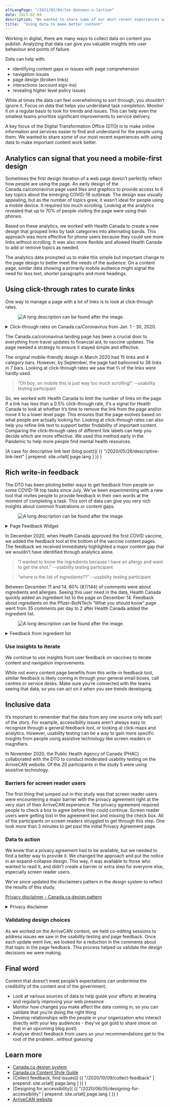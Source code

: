 ```yaml
---
altLangPage: "/2021/02/04/les-donnees-a-laction"
date: 2021-02-04
description: "We wanted to share some of our most recent experiences with using data to make important content work better."
title:  "Using data to make better content"
---
```

Working in digital, there are many ways to collect data on content you publish. Analyzing that data can give you valuable insights into user behaviour and points of failure.

Data can help with:

* identifying content gaps or issues with page comprehension
* navigation issues
* page design (broken links)
* interactions (account sign-ins)
* revealing higher level policy issues

While at times the data can feel overwhelming to sort through, you shouldn’t ignore it. Focus on data that helps you understand task completion. Monitor it on a regular basis to look for trends and issues. This can help even the smallest teams prioritize significant improvements to service delivery.

A key focus of the Digital Transformation Office (DTO) is to make online information and services easier to find and understand for the people using them. We wanted to share some of our most recent experiences with using data to make important content work better.

## Analytics can signal that you need a mobile-first design

Sometimes the first design iteration of a web page doesn’t perfectly reflect how people are using the page. An early design of the Canada.ca/coronavirus page used tiles and graphics to provide access to 6 key topics about the emerging COVID-19 outbreak. The design was visually appealing, but as the number of topics grew, it wasn’t ideal for people using a mobile device. It required too much scrolling. Looking at the analytics revealed that up to 70% of people visiting the page were using their phones.

Based on these analytics, we worked with Health Canada to create a new design that grouped links by task categories into alternating bands. This approach was more effective for phone users because they could see more links without scrolling. It was also more flexible and allowed Health Canada to add or remove topics as needed.

The analytics data prompted us to make this simple but important change to the page design to better meet the needs of the audience. On a content page, similar data showing a primarily mobile audience might signal the need for less text, shorter paragraphs and more headings.

## Using click-through rates to curate links

One way to manage a page with a lot of links is to look at click-through rates.

<figure>
  <img class="img-responsive border" alt="A long description can be found after the image."
src="/images/click-1.png" >
</figure>
<details>
  <summary>Click-through rates on Canada.ca/Coronavirus from Jan. 1 - 30, 2020.</summary>
  <table class="table">
    <tr>
      <th>Label</th>
      <th>Click-through rate </th>
    </tr>
    <tr>
      <td> Canada.ca </td>
      <td>3,409</td>
    </tr>
    <tr>
      <td> Covid-19 outbreak update </td>
      <td>166,246</td>
    </tr>
    <tr>
      <td>Latest announcements </td>
      <td>68,690</td>
    </tr>
    <tr>
      <td>Get email updates </td>
      <td>3,214</td>
    </tr>
    <tr>
      <td>Epidemiological and economic research data </td>
      <td>12,319</td>
    </tr>
    <tr>
      <td>Canada’s response </td>
      <td>4,619</td>
    </tr>
    <tr>
      <td>COVIDTrends </td>
      <td>2,417</td>
    </tr>
  </table>
</details>

The Canada.ca/coronavirus landing page has been a crucial door to everything from travel updates to financial aid, to vaccine updates. The page needed a strategy to ensure it stayed simple and effective.

The original mobile-friendly design in March 2020 had 15 links and 4 category bars. However, by September, the page had ballooned to 38 links in 7 bars. Looking at click-through rates we saw that ⅔ of the links were hardly used.

> “Oh boy, on mobile this is just way too much scrolling!” --usability testing participant

So, we worked with Health Canada to limit the number of links on the page. If a link has less than a 0.5% click-through rate, it’s a signal for Health Canada to look at whether it’s time to remove the link from the page and/or move it to a lower level page.  This ensures that the page evolves based on what people are actually looking for.
Looking at click-through rates can also help you refine link text to support better findability of important content. Comparing the click-through rates of different link labels can help you decide which are more effective. We used this method early in the Pandemic to help more people find mental health resources.

[A case for descriptive link text (blog post)]( {{ "/2020/05/26/descriptive-link-text" | prepend: site.urlalt[ page.lang ] }} )

## Rich write-in feedback

The DTO has been piloting better ways to get feedback from people on some COVID-19 top tasks since July. We’ve been experimenting with a new tool that invites people to provide feedback in their own words at the moment of completing a task. This sort of data can give you very rich insights about common frustrations or content gaps.

<figure>
  <img class="img-responsive border" alt="A long description can be found after the image."
src="/images/feedback-1.png" >
</figure>
<details>
  <summary>Page Feedback Widget</summary>
  <p>The page feedback component sits at the bottom of key web pages. It displays the question "Did you find what you were looking for?" and provides both a "yes" and "no" button.</p>
</details>

In December 2020, when Health Canada approved the first COVID vaccine, we added the feedback tool at the bottom of the vaccine content pages.
The feedback we received immediately highlighted a major content gap that we wouldn’t have identified through analytics alone.

> “I wanted to know the ingredients because I have an allergy and want to get the shot.” --usability testing participant

> “where is the list of ingredients??” --usability testing participant

Between December 11 and 14, 60% (87/144) of comments were about ingredients and allergies. Seeing this user need in the data, Health Canada quickly added an ingredient list to the page on December 14. Feedback about ingredients on the Pfizer-BioNTech “What you should know” page went from 35 comments per day to 2 after Health Canada added the ingredient list.

<figure>
  <img class="img-responsive border" alt="A long description can be found after the image."
src="/images/action-2.PNG" >
</figure>
<details>
  <summary>Feedback from ingredient list</summary>
  <table class="table">
    <tr>
      <th>Date</th>
      <th>Number of comments about ingredients and allergies</th>
    </tr>
    <tr>
      <td>December 13, 2020</td>
      <td>35</td>
    </tr>
    <tr>
      <td>December 14, 2020</td>
      <td>16</td>
    </tr>
    <tr>
      <td>December 15, 2020</td>
      <td>2</td>
    </tr>
  </table>
</details>

### Use insights to iterate

We continue to use insights from user feedback on vaccines to iterate content and navigation improvements.

While not every content page benefits from this write-in feedback tool, similar feedback is likely coming in through your general email boxes, call centres or service desks. Make sure you’re connected with the teams seeing that data, so you can act on it when you see trends developing.

## Inclusive data

It’s important to remember that the data from any one source only tells part of the story. For example, accessibility issues aren’t always easy to recognize through a general feedback tool, or looking at click-maps and analytics. However, usability testing can be a way to gain more specific insights from people using assistive technology like screen readers or magnifiers.

In November 2020, the Public Health Agency of Canada (PHAC) collaborated with the DTO to conduct moderated usability testing on the ArriveCAN website. Of the 20 participants in the study 5 were using assistive technology.

### Barriers for screen reader users

The first thing that jumped out in this study was that screen reader users were encountering a major barrier with the privacy agreement right at the very start of their ArriveCAN experience. The privacy agreement required people to check a box to agree before they could continue. Screen reader users were getting lost in the agreement text and missing the check box. All of the participants on screen readers struggled to get through this step. One took more than 3 minutes to get past the initial Privacy Agreement page.

### Data to action

We knew that a privacy agreement had to be available, but we needed to find a better way to provide it.  We changed the approach and put the notice in an expand-collapse design. This way, it was available to those who wanted to read it, and didn’t create a barrier or extra step for everyone else, especially screen reader users.

We’ve since updated the disclaimers pattern in the design system to reflect the results of this study.

[Privacy disclaimer - Canada.ca design pattern](https://design.canada.ca/common-design-patterns/privacy-disclaimer.html)

<div class="pattern-demo mrgn-bttm-md">
  <details><summary>Privacy disclaimer</summary>
    <p>The personal information provided is governed in accordance with the <cite>Privacy Act</cite>. This personal information is being collected as part of the Government of Canada’s...</p>
    <p>[Include the full privacy disclaimer in the expand/collapse, including headings, sub-headings, etc.]</p>
  </details>
</div>

### Validating design choices

As we worked on the ArriveCAN content, we held co-editing sessions to address issues we saw in the usability testing and page feedback. Once each update went live, we looked for a reduction in the comments about that topic in the page feedback. This process helped us validate the design decisions we were making.

## Final word
Content that doesn’t meet people’s expectations can undermine the credibility of the content and of the government.
* Look at various sources of data to help guide your efforts at iterating and regularly improving your web presence
* Monitor how changes you make affect the data coming in, so you can validate that you’re doing the right thing
* Develop relationships with the people in your organization who interact directly with your key audiences - they’ve got gold to share (more on that in an upcoming blog post)
* Analyse direct feedback from users so your recommendations get to the root of the problem...without guessing

## Learn more
* [Canada.ca design system](https://www.canada.ca/en/government/about/design-system.html)
* [Canada.ca Content Style Guide](https://www.canada.ca/en/treasury-board-secretariat/services/government-communications/canada-content-style-guide.html)
* [Collect feedback, find issues]( {{ "/2020/10/09/collect-feedback" | prepend: site.urlalt[ page.lang ] }} )
* [Designing for accessibility]( {{ "/2020/06/05/designing-for-accessibility" | prepend: site.urlalt[ page.lang ] }} )
* [ArriveCAN website](https://www.canada.ca/en/public-health/services/diseases/coronavirus-disease-covid-19/arrivecan.html)

